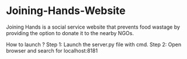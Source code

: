 # Joining-Hands-Website
Joining Hands is a social service website that prevents food wastage by providing the option to donate it to the nearby NGOs.

How to launch ?
Step 1: Launch the server.py file with cmd.
Step 2: Open browser and search for localhost:8181

